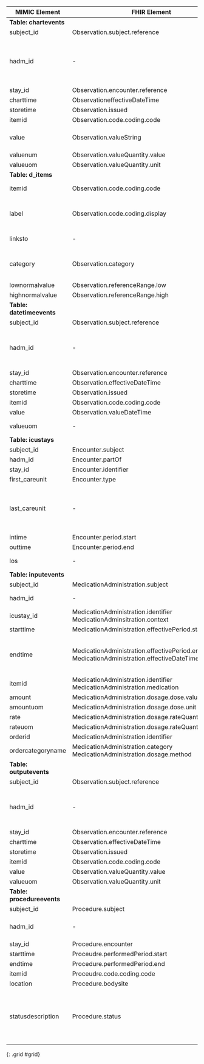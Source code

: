 |MIMIC Element         |FHIR Element                                                                              |FHIR Profile/Resource                                                                                                       |Notes                                                                                                                    |
|----------------------|------------------------------------------------------------------------------------------|----------------------------------------------------------------------------------------------------------------------------|-------------------------------------------------------------------------------------------------------------------------|
|**Table: chartevents**    |                                                                                          |                                                                                                                            |                                                                                                                         |
|subject\_id           |Observation.subject.reference                                                             |MIMIC\_Observation\_Chartevents                                                                                             |                                                                                                                         |
|hadm\_id              |\-                                                                                        |\-                                                                                                                          |Not currently mapped, EncounterICU references hadm\_id, so need double link to get there                                 |
|stay\_id              |Observation.encounter.reference                                                           |MIMIC\_Observation\_Chartevents                                                                                             |                                                                                                                         |
|charttime             |ObservationeffectiveDateTime                                                              |MIMIC\_Observation\_Chartevents                                                                                             |                                                                                                                         |
|storetime             |Observation.issued                                                                        |MIMIC\_Observation\_Chartevents                                                                                             |                                                                                                                         |
|itemid                |Observation.code.coding.code                                                              |MIMIC\_Observation\_Chartevents                                                                                             |                                                                                                                         |
|value                 |Observation.valueString                                                                   |MIMIC\_Observation\_Chartevents                                                                                             |valueString only set if  valuenum is not present                                                                         |
|valuenum              |Observation.valueQuantity.value                                                           |MIMIC\_Observation\_Chartevents                                                                                             |                                                                                                                         |
|valueuom              |Observation.valueQuantity.unit                                                            |MIMIC\_Observation\_Chartevents                                                                                             |                                                                                                                         |
|**Table: d\_items**       |                                                                                          |                                                                                                                            |                                                                                                                         |
|itemid                |Observation.code.coding.code                                                              |MIMIC\_Procedure\_ICU                                                                                                       |Use d\_items.linskto to get itemid                                                                                       |
|label                 |Observation.code.coding.display                                                           |MIMIC\_Observation\_Chartevents, MIMIC\_Observation\_Datetimeevents, MIMIC\_Observation\_Outputevents. MIMIC\_Procedure\_ICU|Use d\_items.linksto to get label value associated with profile                                                          |
|linksto               |\-                                                                                        |\-                                                                                                                          |Used to filter for profiles                                                                                              |
|category              |Observation.category                                                                      |MIMIC\_Observation\_Chartevents, MIMIC\_Observation\_Datetimeevents, MIMIC\_Observation\_Outputevents, MIMIC\_Procedure\_ICU|Use d\_items.linksto to get category value associated with profile                                                       |
|lownormalvalue        |Observation.referenceRange.low                                                            |MIMIC\_Observation\_Chartevents                                                                                             |                                                                                                                         |
|highnormalvalue       |Observation.referenceRange.high                                                           |MIMIC\_Observation\_Chartevents                                                                                             |                                                                                                                         |
|**Table: datetimeevents** |                                                                                          |                                                                                                                            |                                                                                                                         |
|subject\_id           |Observation.subject.reference                                                             |MIMIC\_Observation\_Datetimevents                                                                                           |Convert to UUID5                                                                                                         |
|hadm\_id              |\-                                                                                        |\-                                                                                                                          |Can only reference one encounter, so stay\_id encounter will reference back to this hadm\_id                             |
|stay\_id              |Observation.encounter.reference                                                           |MIMIC\_Observation\_Datetimevents                                                                                           |                                                                                                                         |
|charttime             |Observation.effectiveDateTime                                                             |MIMIC\_Observation\_Datetimevents                                                                                           |                                                                                                                         |
|storetime             |Observation.issued                                                                        |MIMIC\_Observation\_Datetimevents                                                                                           |                                                                                                                         |
|itemid                |Observation.code.coding.code                                                              |MIMIC\_Observation\_Datetimevents                                                                                           |                                                                                                                         |
|value                 |Observation.valueDateTime                                                                 |MIMIC\_Observation\_Datetimevents                                                                                           |                                                                                                                         |
|valueuom              |\-                                                                                        |\-                                                                                                                          |Not relevant for datetimes                                                                                               |
|**Table: icustays**       |                                                                                          |                                                                                                                            |                                                                                                                         |
|subject\_id           |Encounter.subject                                                                         |MIMIC\_Encounter\_ICU                                                                                                       |                                                                                                                         |
|hadm\_id              |Encounter.partOf                                                                          |MIMIC\_Encounter\_ICU                                                                                                       |                                                                                                                         |
|stay\_id              |Encounter.identifier                                                                      |MIMIC\_Encounter\_ICU                                                                                                       |                                                                                                                         |
|first\_careunit       |Encounter.type                                                                            |MIMIC\_Encounter\_ICU                                                                                                       |                                                                                                                         |
|last\_careunit        |\-                                                                                        |\-                                                                                                                          |not used currently, but may update to include all icu transfers from mimic\_core.transfers table                         |
|intime                |Encounter.period.start                                                                    |MIMIC\_Encounter\_ICU                                                                                                       |                                                                                                                         |
|outtime               |Encounter.period.end                                                                      |MIMIC\_Encounter\_ICU                                                                                                       |                                                                                                                         |
|los                   |\-                                                                                        |\-                                                                                                                          |Not used, inferred from outtime-intime                                                                                   |
|**Table: inputevents**    |                                                                                          |                                                                                                                            |                                                                                                                         |
|subject\_id           |MedicationAdministration.subject                                                          |MIMIC\_Medication\_Administration\_ICU                                                                                      |                                                                                                                         |
|hadm\_id              |\-                                                                                        |\-                                                                                                                          |Referenced from stay\_id Encounter                                                                                       |
|icustay\_id           |MedicationAdministration.identifier<br>MedicationAdminsitration.context                   |MIMIC\_Medication\_Administration\_ICU                                                                                      |                                                                                                                         |
|starttime             |MedicationAdministration.effectivePeriod.start                                            |MIMIC\_Medication\_Administration\_ICU                                                                                      |                                                                                                                         |
|endtime               |MedicationAdministration.effectivePeriod.end<br>MedicationAdministration.effectiveDateTime|MIMIC\_Medication\_Administration\_ICU                                                                                      |Use effectivePeriod for infusions with rates, use effectiveDateTime otherwise                                            |
|itemid                |MedicationAdministration.identifier<br>MedicationAdministration.medication                |MIMIC\_Medication\_Administration\_ICU                                                                                      |                                                                                                                         |
|amount                |MedicationAdministration.dosage.dose.value                                                |MIMIC\_Medication\_Administration\_ICU                                                                                      |                                                                                                                         |
|amountuom             |MedicationAdministration.dosage.dose.unit                                                 |MIMIC\_Medication\_Administration\_ICU                                                                                      |                                                                                                                         |
|rate                  |MedicationAdministration.dosage.rateQuantity.value                                        |MIMIC\_Medication\_Administration\_ICU                                                                                      |                                                                                                                         |
|rateuom               |MedicationAdministration.dosage.rateQuantity.rateuom                                      |MIMIC\_Medication\_Administration\_ICU                                                                                      |                                                                                                                         |
|orderid               |MedicationAdministration.identifier                                                       |MIMIC\_Medication\_Administration\_ICU                                                                                      |                                                                                                                         |
|ordercategoryname     |MedicationAdministration.category<br>MedicationAdministration.dosage.method               |MIMIC\_Medication\_Administration\_ICU                                                                                      |                                                                                                                         |
|**Table: outputevents**   |                                                                                          |                                                                                                                            |                                                                                                                         |
|subject\_id           |Observation.subject.reference                                                             |MIMIC\_Observation\_Outputevents                                                                                            |Convert to UUID5                                                                                                         |
|hadm\_id              |\-                                                                                        |\-                                                                                                                          |Can only reference one encounter, so stay\_id encounter will reference back to this hadm\_id                             |
|stay\_id              |Observation.encounter.reference                                                           |MIMIC\_Observation\_Outputevents                                                                                            |                                                                                                                         |
|charttime             |Observation.effectiveDateTime                                                             |MIMIC\_Observation\_Outputevents                                                                                            |                                                                                                                         |
|storetime             |Observation.issued                                                                        |MIMIC\_Observation\_Outputevents                                                                                            |                                                                                                                         |
|itemid                |Observation.code.coding.code                                                              |MIMIC\_Observation\_Outputevents                                                                                            |                                                                                                                         |
|value                 |Observation.valueQuantity.value                                                           |MIMIC\_Observation\_Outputevents                                                                                            |                                                                                                                         |
|valueuom              |Observation.valueQuantity.unit                                                            |MIMIC\_Observation\_Outputevents                                                                                            |
|**Table: procedureevents**|                                                                                          |                                                                                                                            |                                                                                                                         |
|subject\_id           |Procedure.subject                                                                         |MIMIC\_Procedure\_ICU                                                                                                       |                                                                                                                         |
|hadm\_id              |\-                                                                                        |\-                                                                                                                          |This is referenced inside the encounterICU                                                                               |
|stay\_id              |Procedure.encounter                                                                       |MIMIC\_Procedure\_ICU                                                                                                       |                                                                                                                         |
|starttime             |Proceudre.performedPeriod.start                                                           |MIMIC\_Procedure\_ICU                                                                                                       |                                                                                                                         |
|endtime               |Procedure.performedPeriod.end                                                             |MIMIC\_Procedure\_ICU                                                                                                       |                                                                                                                         |
|itemid                |Proceudre.code.coding.code                                                                |MIMIC\_Procedure\_ICU                                                                                                       |                                                                                                                         |
|location              |Procedure.bodysite                                                                        |MIMIC\_Procedure\_ICU                                                                                                       |                                                                                                                         |
|statusdescription     |Procedure.status                                                                          |MIMIC\_Procedure\_ICU                                                                                                       |Not everything completes here... (FinishedRunning, Paused, Stopped). Added with fhir\_etl to map to required fhir binding|
{: .grid #grid}